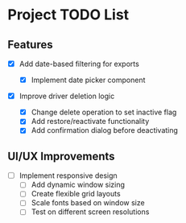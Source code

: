 # Project TODO List

## Features

- [x] Add date-based filtering for exports

  - [x] Implement date picker component

- [x] Improve driver deletion logic
  - [x] Change delete operation to set inactive flag
  - [x] Add restore/reactivate functionality
  - [x] Add confirmation dialog before deactivating

## UI/UX Improvements

- [ ] Implement responsive design
  - [ ] Add dynamic window sizing
  - [ ] Create flexible grid layouts
  - [ ] Scale fonts based on window size
  - [ ] Test on different screen resolutions
